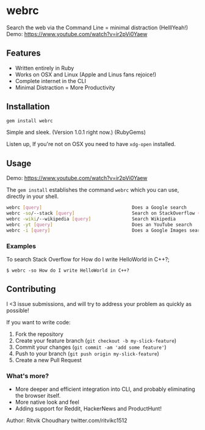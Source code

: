webrc
===
Search the web via the Command Line = minimal distraction (HelllYeah!)
Demo: https://www.youtube.com/watch?v=ir2pVi0Yaew

Features
--------
+ Written entirely in Ruby
+ Works on OSX and Linux (Apple and Linus fans rejoice!)
+ Complete internet in the CLI
+ Minimal Distraction = More Productivity

Installation
------------
```sh
gem install webrc
```
Simple and sleek. (Version 1.0.1 right now.) (RubyGems)

Listen up, If you're not on OSX you need to have ```xdg-open``` installed.

Usage
-----
Demo: https://www.youtube.com/watch?v=ir2pVi0Yaew

The `gem install` establishes the command `webrc` which you can use, directly in your shell.

```sh
webrc [query]                                 Does a Google search
webrc -so/--stack [query]                     Search on StackOverflow (HellYeah!)
webrc -wiki/--wikipedia [query]               Search Wikipedia
webrc -yt [query]                             Does an YouTube search
webrc -i [query]                              Does a Google Images search

```
### Examples
To search Stack Overflow for How do I write HelloWorld in C++?;

    $ webrc -so How do I write HelloWorld in C++?

## Contributing

I <3 issue submissions, and will try to address your problem as quickly as possible!

If you want to write code:

1. Fork the repository
2. Create your feature branch (`git checkout -b my-slick-feature`)
3. Commit your changes (`git commit -am 'add some feature'`)
4. Push to your branch (`git push origin my-slick-feature`)
5. Create a new Pull Request

### What's more?

+ More deeper and efficient integration into CLI, and probably eliminating the browser itself.
+ More native look and feel
+ Adding support for Reddit, HackerNews and ProductHunt!

Author: Ritvik Choudhary twitter.com/ritvikc1512
